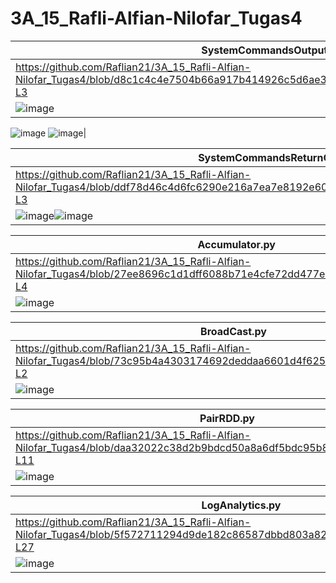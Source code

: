 # 3A_15_Rafli-Alfian-Nilofar_Tugas4

| SystemCommandsOutput.scala |
| ------  |
| https://github.com/Raflian21/3A_15_Rafli-Alfian-Nilofar_Tugas4/blob/d8c1c4c4e7504b66a917b414926c5d6ae300304e/SystemCommandsOutput.scala#L1-L3 |
| ![image](https://user-images.githubusercontent.com/95726593/231009979-58557000-35b5-45b9-8cdc-a26407abba02.png)
![image](https://user-images.githubusercontent.com/95726593/231009999-eb536917-28fd-4405-97d1-df17f154a07f.png)
![image](https://user-images.githubusercontent.com/95726593/231010015-5bf5b19a-b28a-4cfa-bc73-8a4c1a0925c1.png)|

| SystemCommandsReturnCode.scala |
| ------  |
| https://github.com/Raflian21/3A_15_Rafli-Alfian-Nilofar_Tugas4/blob/ddf78d46c4d6fc6290e216a7ea7e8192e60eb723/SystemCommandsReturnCode.scala#L1-L3 |
| ![image](https://user-images.githubusercontent.com/95726593/231028674-4c5b7667-1c61-4377-a8d1-4206c710bd26.png)![image](https://user-images.githubusercontent.com/95726593/231028718-932c4486-685a-4ba5-93f3-5670e13d5629.png)|

| Accumulator.py |
| ------  |
| https://github.com/Raflian21/3A_15_Rafli-Alfian-Nilofar_Tugas4/blob/27ee8696c1d1dff6088b71e4cfe72dd477e3adbc/Accumulator.py#L1-L4 |
| ![image](https://user-images.githubusercontent.com/95726593/231029612-a6d17169-7f64-4206-a6c1-3ea3dcffcbdd.png) |

| BroadCast.py |
| ------  |
| https://github.com/Raflian21/3A_15_Rafli-Alfian-Nilofar_Tugas4/blob/73c95b4a4303174692deddaa6601d4f625aef7c3/BroadCast.py#L1-L2 |
| ![image](https://user-images.githubusercontent.com/95726593/231029852-4b496b87-d352-4fe8-81e4-19ff6cc6bd73.png) |

| PairRDD.py |
| ------  |
| https://github.com/Raflian21/3A_15_Rafli-Alfian-Nilofar_Tugas4/blob/daa32022c38d2b9bdcd50a8a6df5bdc95b8933ef/PairRDD.py#L1-L11 |
| ![image](https://user-images.githubusercontent.com/95726593/231030025-78df7a0b-8e2c-46c1-937e-50b27b65ed0d.png) |

| LogAnalytics.py |
| ------  |
| https://github.com/Raflian21/3A_15_Rafli-Alfian-Nilofar_Tugas4/blob/5f572711294d9de182c86587dbbd803a825c8cac/LogAnalytics.py#L1-L27 |
| ![image](https://user-images.githubusercontent.com/95726593/231031238-98ec6b4f-c7b4-41e7-ba46-1989a3b1aad3.png) |
